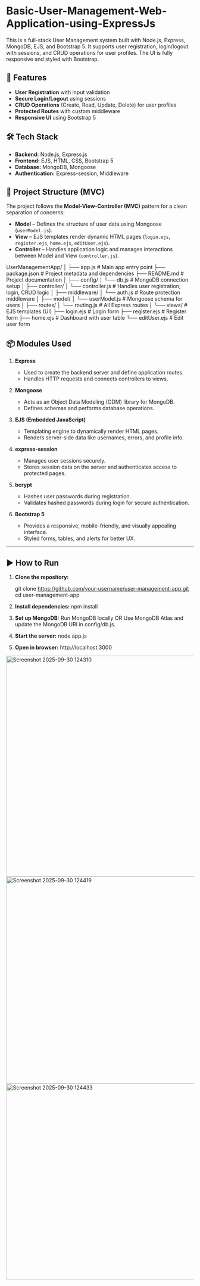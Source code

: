 # Basic-User-Management-Web-Application-using-ExpressJs
This is a full-stack User Management system built with Node.js, Express, MongoDB, EJS, and Bootstrap 5. It supports user registration, login/logout with sessions, and CRUD operations for user profiles. The UI is fully responsive and styled with Bootstrap.


## 🚀 Features
- **User Registration** with input validation  
- **Secure Login/Logout** using sessions  
- **CRUD Operations** (Create, Read, Update, Delete) for user profiles  
- **Protected Routes** with custom middleware  
- **Responsive UI** using Bootstrap 5  

## 🛠️ Tech Stack
- **Backend:** Node.js, Express.js  
- **Frontend:** EJS, HTML, CSS, Bootstrap 5  
- **Database:** MongoDB, Mongoose  
- **Authentication:** Express-session, Middleware  

## 🧩 Project Structure (MVC)

The project follows the **Model-View-Controller (MVC)** pattern for a clean separation of concerns:

- **Model** – Defines the structure of user data using Mongoose (`userModel.js`).  
- **View** – EJS templates render dynamic HTML pages (`login.ejs`, `register.ejs`, `home.ejs`, `editUser.ejs`).  
- **Controller** – Handles application logic and manages interactions between Model and View (`controller.js`).  

UserManagementApp/
│
├── app.js # Main app entry point
├── package.json # Project metadata and dependencies
├── README.md # Project documentation
│
├── config/
│ └── db.js # MongoDB connection setup
│
├── controller/
│ └── controller.js # Handles user registration, login, CRUD logic
│
├── middleware/
│ └── auth.js # Route protection middleware
│
├── model/
│ └── userModel.js # Mongoose schema for users
│
├── routes/
│ └── routing.js # All Express routes
│
└── views/ # EJS templates (UI)
├── login.ejs # Login form
├── register.ejs # Register form
├── home.ejs # Dashboard with user table
└── editUser.ejs # Edit user form
    
## 📦 Modules Used

1. **Express**  
   - Used to create the backend server and define application routes.  
   - Handles HTTP requests and connects controllers to views.  

2. **Mongoose**  
   - Acts as an Object Data Modeling (ODM) library for MongoDB.  
   - Defines schemas and performs database operations.  

3. **EJS (Embedded JavaScript)**  
   - Templating engine to dynamically render HTML pages.  
   - Renders server-side data like usernames, errors, and profile info.  

4. **express-session**  
   - Manages user sessions securely.  
   - Stores session data on the server and authenticates access to protected pages.  

5. **bcrypt**  
   - Hashes user passwords during registration.  
   - Validates hashed passwords during login for secure authentication.  

6. **Bootstrap 5**  
   - Provides a responsive, mobile-friendly, and visually appealing interface.  
   - Styled forms, tables, and alerts for better UX.  

---

## ▶️ How to Run

1. **Clone the repository:**

   git clone https://github.com/your-username/user-management-app.git
   cd user-management-app

2. **Install dependencies:**
     npm install
3. **Set up MongoDB:**
   Run MongoDB locally OR Use MongoDB Atlas and update the MongoDB URI in config/db.js.
4. **Start the server:**
    node app.js
5. **Open in browser:**
   http://localhost:3000
<img width="1092" height="593" alt="Screenshot 2025-09-30 124310" src="https://github.com/user-attachments/assets/b1acc0fd-b17d-4764-b893-1cb440646a36" />

<img width="1037" height="557" alt="Screenshot 2025-09-30 124419" src="https://github.com/user-attachments/assets/8e45f15e-7071-409f-a74e-4f08d0eaa564" />

<img width="1762" height="527" alt="Screenshot 2025-09-30 124433" src="https://github.com/user-attachments/assets/b189145a-4b23-4386-b3ce-892e0cdf475f" />


